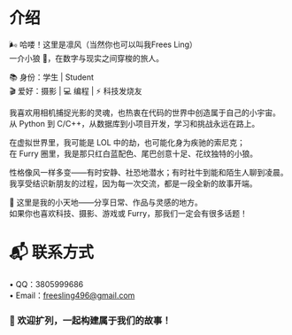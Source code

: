 # 介绍

🌬️ 哈喽！这里是凛风（当然你也可以叫我Frees Ling） <br>
一介小狼 🐺，在数字与现实之间穿梭的旅人。

📚 身份：学生 | Student <br>
🎬 爱好：摄影 | 💻 编程 | ⚡ 科技发烧友

我喜欢用相机捕捉光影的灵魂，也热衷在代码的世界中创造属于自己的小宇宙。 <br>
从 Python 到 C/C++，从数据库到小项目开发，学习和挑战永远在路上。

在虚拟世界里，我可能是 LOL 中的劫，也可能化身为疾驰的索尼克； <br>
在 Furry 圈里，我是那只红白蓝配色、尾巴创意十足、花纹独特的小狼。

性格像风一样多变——有时安静、社恐地潜水；有时社牛到能和陌生人聊到凌晨。 <br>
我享受结识新朋友的过程，因为每一次交流，都是一段全新的故事开端。

🌌 这里是我的小天地——分享日常、作品与灵感的地方。 <br>
如果你也喜欢科技、摄影、游戏或 Furry，那我们一定会有很多话题！

# 📬 联系方式
•	QQ：3805999686 <br>
•	Email：freesling496@gmail.com <br>

### 💬 欢迎扩列，一起构建属于我们的故事！